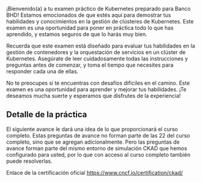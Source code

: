¡Bienvenido(a) a tu examen práctico de Kubernetes preparado para Banco BHD! Estamos emocionados de que estés aquí para demostrar tus habilidades y conocimientos en la gestión de clústeres de Kubernetes. Este examen es una oportunidad para poner en práctica todo lo que has aprendido, y estamos seguros de que lo harás muy bien.

Recuerda que este examen está diseñado para evaluar tus habilidades en la gestión de contenedores y la orquestación de servicios en un clúster de Kubernetes. Asegúrate de leer cuidadosamente todas las instrucciones y preguntas antes de comenzar, y toma el tiempo que necesites para responder cada una de ellas.

No te preocupes si te encuentras con desafíos difíciles en el camino. Este examen es una oportunidad para aprender y mejorar tus habilidades. ¡Te deseamos mucha suerte y esperamos que disfrutes de la experiencia!

## Detalle de la práctica

El siguiente avance le dará una idea de lo que proporcionará el curso completo. Estas preguntas de avance no forman parte de las 22 del curso completo, sino que se agregan adicionalmente. Pero las preguntas de avance forman parte del mismo entorno de simulación CKAD que hemos configurado para usted, por lo que con acceso al curso completo también puede resolverlas.

Enlace de la certificación oficial https://www.cncf.io/certification/ckad/
